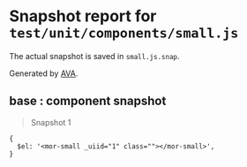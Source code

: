 # Snapshot report for `test/unit/components/small.js`

The actual snapshot is saved in `small.js.snap`.

Generated by [AVA](https://ava.li).

## base : component snapshot

> Snapshot 1

    {
      $el: '<mor-small _uiid="1" class=""></mor-small>',
    }
